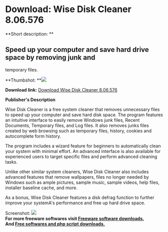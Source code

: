 # Download: Wise Disk Cleaner 8.06.576

**Short description: **

## Speed up your computer and save hard drive space by removing junk and
temporary files.

  
**Thumbshot: **![](http://www.freewarefiles.com/screenshot/wisediskcleaner_md.jpg)   
  
**Download link:** [Download Wise Disk Cleaner 8.06.576](http://freesoftwares.boysofts.com/Wise-Disk-Cleaner_program_93075.html)  
  

**Publisher's Description**  
  

Wise Disk Cleaner is a free system cleaner that removes unnecessary files to
speed up your computer and save hard disk space. The program features an
intuitive interface to easily remove Windows junk files, Recent Documents,
Temporary files, and Log files. It also removes junks files created by web
browsing such as temporary files, history, cookies and autocomplete form
history.

The program includes a wizard feature for beginners to automatically clean
your system with minimal effort. An advanced interface is also available for
experienced users to target specific files and perform advanced cleaning
tasks.

Unlike other similar system cleaners, Wise Disk Cleaner also includes advanced
features that remove wallpapers, files no longer needed by Windows such as
ample pictures, sample music, sample videos, help files, installer baseline
cache, and more.

As a bonus, Wise Disk Cleaner features a disk defrag function to further
improve your systemA's performance and free up hard drive space.

  
  
Screenshot: ![](http://www.freewarefiles.com/screenshot/wisediskcleaner.jpg)  
**For more freeware softwares visit [Freeware software downloads.](http://freesoftwares.boysofts.com/)**   
**And [Free softwares and php script downloads.](http://www.boysofts.com/)**

